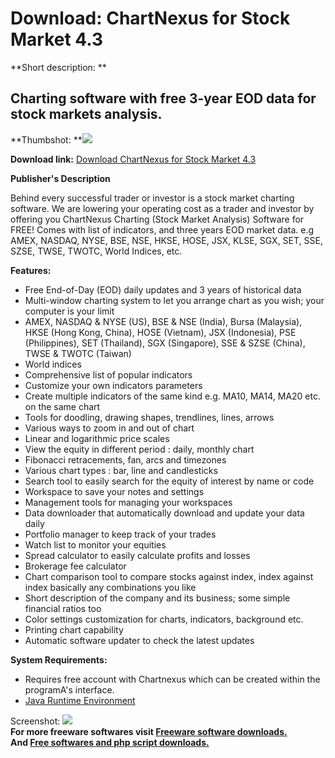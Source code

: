 # Download: ChartNexus for Stock Market 4.3

**Short description: **

## Charting software with free 3-year EOD data for stock markets analysis.

  
**Thumbshot: **![](http://www.freewarefiles.com/screenshot/chartnexus_md.jpg)   
  
**Download link:** [Download ChartNexus for Stock Market 4.3](http://freesoftwares.boysofts.com/ChartNexus-for-Stock-Market_program_58034.html)  
  

**Publisher's Description**  
  

Behind every successful trader or investor is a stock market charting
software. We are lowering your operating cost as a trader and investor by
offering you ChartNexus Charting (Stock Market Analysis) Software for FREE!
Comes with list of indicators, and three years EOD market data. e.g AMEX,
NASDAQ, NYSE, BSE, NSE, HKSE, HOSE, JSX, KLSE, SGX, SET, SSE, SZSE, TWSE,
TWOTC, World Indices, etc.

**Features:**

  * Free End-of-Day (EOD) daily updates and 3 years of historical data 
  * Multi-window charting system to let you arrange chart as you wish; your computer is your limit 
  * AMEX, NASDAQ & NYSE (US), BSE & NSE (India), Bursa (Malaysia), HKSE (Hong Kong, China), HOSE (Vietnam), JSX (Indonesia), PSE (Philippines), SET (Thailand), SGX (Singapore), SSE & SZSE (China), TWSE & TWOTC (Taiwan) 
  * World indices 
  * Comprehensive list of popular indicators 
  * Customize your own indicators parameters 
  * Create multiple indicators of the same kind e.g. MA10, MA14, MA20 etc. on the same chart 
  * Tools for doodling, drawing shapes, trendlines, lines, arrows 
  * Various ways to zoom in and out of chart 
  * Linear and logarithmic price scales 
  * View the equity in different period : daily, monthly chart 
  * Fibonacci retracements, fan, arcs and timezones 
  * Various chart types : bar, line and candlesticks 
  * Search tool to easily search for the equity of interest by name or code 
  * Workspace to save your notes and settings 
  * Management tools for managing your workspaces 
  * Data downloader that automatically download and update your data daily 
  * Portfolio manager to keep track of your trades 
  * Watch list to monitor your equities 
  * Spread calculator to easily calculate profits and losses 
  * Brokerage fee calculator 
  * Chart comparison tool to compare stocks against index, index against index basically any combinations you like 
  * Short description of the company and its business; some simple financial ratios too 
  * Color settings customization for charts, indicators, background etc. 
  * Printing chart capability 
  * Automatic software updater to check the latest updates 

**System Requirements:**

  * Requires free account with Chartnexus which can be created within the programA's interface. 
  * [Java Runtime Environment](http://www.java.com/en/download/manual.jsp)

  
  
Screenshot: ![](http://www.freewarefiles.com/screenshot/chartnexus.jpg)  
**For more freeware softwares visit [Freeware software downloads.](http://freesoftwares.boysofts.com/)**   
**And [Free softwares and php script downloads.](http://www.boysofts.com/)**


